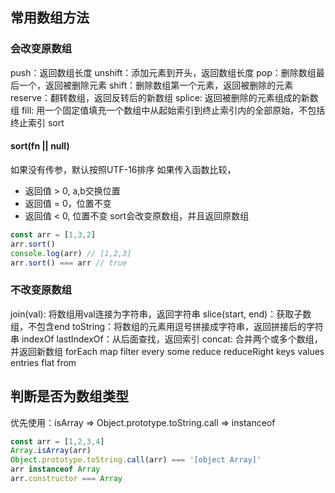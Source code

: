 
## 常用数组方法

### 会改变原数组
push：返回数组长度
unshift：添加元素到开头，返回数组长度
pop：删除数组最后一个，返回被删除元素
shift：删除数组第一个元素，返回被删除的元素
reserve：翻转数组，返回反转后的新数组
splice: 返回被删除的元素组成的新数组
fill: 用一个固定值填充一个数组中从起始索引到终止索引内的全部原始，不包括终止索引
sort
#### sort(fn || null)
如果没有传参，默认按照UTF-16排序
如果传入函数比较，
  + 返回值 > 0, a,b交换位置
  + 返回值 = 0，位置不变
  + 返回值 < 0, 位置不变
sort会改变原数组，并且返回原数组
```js
const arr = [1,3,2]
arr.sort()
console.log(arr) // [1,2,3]
arr.sort() === arr // true
```

### 不改变原数组
join(val): 将数组用val连接为字符串，返回字符串
slice(start, end)：获取子数组，不包含end
toString：将数组的元素用逗号拼接成字符串，返回拼接后的字符串
indexOf
lastIndexOf：从后面查找，返回索引
concat: 合并两个或多个数组，并返回新数组
forEach
map
filter
every
some
reduce
reduceRight
keys
values
entries
flat
from
## 判断是否为数组类型
优先使用：isArray => Object.prototype.toString.call => instanceof
```js
const arr = [1,2,3,4]
Array.isArray(arr)
Object.prototype.toString.call(arr) === '[object Array]'
arr instanceof Array
arr.constructor === Array
```